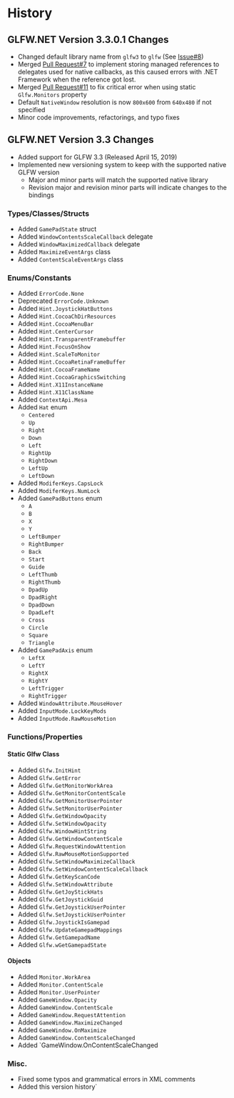 # History

## GLFW.NET Version 3.3.0.1 Changes

* Changed default library name from `glfw3` to `glfw` (See [Issue#8](https://github.com/ForeverZer0/glfw-net/issues/8))
* Merged [Pull Request#7](https://github.com/ForeverZer0/glfw-net/pull/7) to implement storing managed references to delegates used for native callbacks, as this caused errors with .NET Framework when the reference got lost.
* Merged [Pull Request#11](https://github.com/ForeverZer0/glfw-net/pull/11) to fix critical error when using static `Glfw.Monitors` property
* Default `NativeWindow` resolution is now `800x600` from `640x480` if not specified
* Minor code improvements, refactorings, and typo fixes

## GLFW.NET Version 3.3 Changes

* Added support for GLFW 3.3 (Released April 15, 2019)
* Implemented new versioning system to keep with the supported native GLFW version
    * Major and minor parts will match the supported native library
    * Revision major and revision minor parts will indicate changes to the bindings

### Types/Classes/Structs
* Added `GamePadState` struct
* Added `WindowContentsScaleCallback` delegate
* Added `WindowMaximizedCallback` delegate
* Added `MaximizeEventArgs` class
* Added `ContentScaleEventArgs` class

### Enums/Constants
* Added `ErrorCode.None`
* Deprecated `ErrorCode.Unknown`
* Added `Hint.JoystickHatButtons`
* Added `Hint.CocoaChDirResources`
* Added `Hint.CocoaMenuBar`
* Added `Hint.CenterCursor`
* Added `Hint.TransparentFramebuffer`
* Added `Hint.FocusOnShow`
* Added `Hint.ScaleToMonitor`
* Added `Hint.CocoaRetinaFrameBuffer`
* Added `Hint.CocoaFrameName`
* Added `Hint.CocoaGraphicsSwitching`
* Added `Hint.X11InstanceName`
* Added `Hint.X11ClassName`
* Added `ContextApi.Mesa`
* Added `Hat` enum
    * `Centered`
    * `Up`
    * `Right`
    * `Down`
    * `Left`
    * `RightUp`
    * `RightDown`
    * `LeftUp`
    * `LeftDown`
* Added `ModiferKeys.CapsLock`
* Added `ModiferKeys.NumLock`
* Added `GamePadButtons` enum
    * `A`
    * `B`
    * `X`
    * `Y`
    * `LeftBumper`
    * `RightBumper`
    * `Back`
    * `Start`
    * `Guide`
    * `LeftThumb`
    * `RightThumb`
    * `DpadUp`
    * `DpadRight`
    * `DpadDown`
    * `DpadLeft`
    * `Cross`
    * `Circle`
    * `Square`
    * `Triangle`
* Added `GamePadAxis` enum
    * `LeftX`       
    * `LeftY`       
    * `RightX`      
    * `RightY`
    * `LeftTrigger`
    * `RightTrigger`
* Added `WindowAttribute.MouseHover`
* Added `InputMode.LockKeyMods`
* Added `InputMode.RawMouseMotion`

### Functions/Properties

#### Static Glfw Class
* Added `Glfw.InitHint`
* Added `Glfw.GetError`
* Added `Glfw.GetMonitorWorkArea`
* Added `Glfw.GetMonitorContentScale`
* Added `Glfw.GetMonitorUserPointer`
* Added `Glfw.SetMonitorUserPointer`
* Added `Glfw.GetWindowOpacity`
* Added `Glfw.SetWindowOpacity`
* Added `Glfw.WindowHintString`
* Added `Glfw.GetWindowContentScale`
* Added `Glfw.RequestWindowAttention`
* Added `Glfw.RawMouseMotionSupported`
* Added `Glfw.SetWindowMaximizeCallback`
* Added `Glfw.SetWindowContentScaleCallback`
* Added `Glfw.GetKeyScanCode`
* Added `Glfw.SetWindowAttribute`
* Added `Glfw.GetJoyStickHats`
* Added `Glfw.GetJoystickGuid`
* Added `Glfw.GetJoystickUserPointer`
* Added `Glfw.SetJoystickUserPointer`
* Added `Glfw.JoystickIsGamepad`
* Added `Glfw.UpdateGamepadMappings`
* Added `Glfw.GetGamepadName`
* Added `Glfw.wGetGamepadState`

#### Objects
* Added `Monitor.WorkArea`
* Added `Monitor.ContentScale`
* Added `Monitor.UserPointer`
* Added `GameWindow.Opacity`
* Added `GameWindow.ContentScale`
* Added `GameWindow.RequestAttention`
* Added `GameWindow.MaximizeChanged`
* Added `GameWindow.OnMaximize`
* Added `GameWindow.ContentScaleChanged`
* Added `GameWindow.OnContentScaleChanged

### Misc.
* Fixed some typos and grammatical errors in XML comments
* Added this version history`






